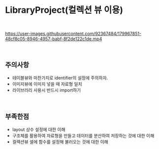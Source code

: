 
# LibraryProject(컬렉션 뷰 이용)
<br>


https://user-images.githubusercontent.com/92367484/179967851-48cf8c05-8946-4957-babf-8f2de122c1de.mp4

<br>

## 주의사항
- 테이블뷰와 마찬가지로 identifier의 설정에 주의하자.
- 이미지뷰에 이미지 넣을 때 자료형 일치
- 라이브러리 사용시 반드시 import하기

<br>

## 부족한점
- layout 상수 설정에 대한 이해
- 구조체를 활용하여 자료형을 만들고 데이터를 분산하여 저장하는 것에 대한 이해
- 컬렉션뷰 셀에 함수를 설정해 불러오는 것에 대한 이해
